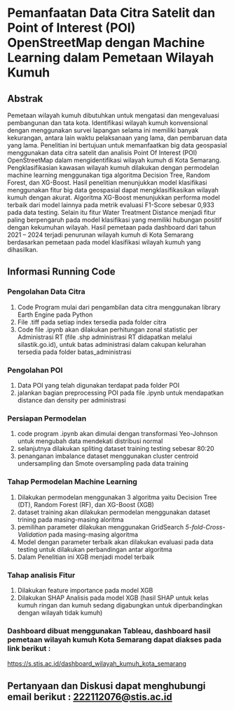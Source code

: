 # Pemanfaatan Data Citra Satelit dan Point of Interest (POI) OpenStreetMap dengan Machine Learning dalam Pemetaan Wilayah Kumuh

## Abstrak
Pemetaan wilayah kumuh dibutuhkan untuk mengatasi dan mengevaluasi pembangunan dan tata kota. Identifikasi wilayah kumuh konvensional dengan menggunakan survei lapangan selama ini memiliki banyak kekurangan, antara lain waktu pelaksanaan yang lama, dan pembaruan data yang lama. Penelitian ini bertujuan untuk memanfaatkan big data geospasial menggunakan data citra satelit dan analisis Point Of Interest (POI) OpenStreetMap dalam mengidentifikasi wilayah kumuh di Kota Semarang. Pengklasifikasian kawasan wilayah kumuh dilakukan dengan permodelan machine learning  menggunakan tiga algoritma Decision Tree, Random Forest, dan XG-Boost. Hasil penelitian menunjukkan model klasifikasi menggunakan fitur big data geospasial dapat mengklasifikasikan wilayah kumuh dengan akurat. Algoritma XG-Boost menunjukkan performa model terbaik dari model lainnya pada metrik evaluasi F1-Score sebesar 0,933 pada data testing. Selain itu fitur Water Treatment Distance menjadi fitur paling berpengaruh pada model klasifikasi yang memiliki hubungan positif dengan kekumuhan wilayah. Hasil pemetaan pada dashboard dari tahun 2021 – 2024 terjadi penurunan wilayah kumuh di Kota Semarang berdasarkan pemetaan pada model klasifikasi wilayah kumuh yang dihasilkan.

## Informasi Running Code
### Pengolahan Data Citra
1. Code Program mulai dari pengambilan data citra menggunakan library Earth Engine pada Python
2. File .tiff pada setiap index tersedia pada folder citra
3. Code file .ipynb akan dilakukan perhitungan zonal statistic per Administrasi RT (file .shp administrasi RT didapatkan melalui silastik.go.id), untuk batas administrasi dalam cakupan kelurahan tersedia pada folder batas_administrasi

### Pengolahan POI
1. Data POI yang telah digunakan terdapat pada folder POI
2. jalankan bagian preprocessing POI pada file .ipynb untuk mendapatkan distance dan density per administrasi

### Persiapan Permodelan
1. code program .ipynb akan dimulai dengan transformasi Yeo-Johnson untuk mengubah data mendekati distribusi normal
2. selanjutnya dilakukan spliting dataset training testing sebesar 80:20
3. penanganan imbalance dataset menggunakan cluster centroid undersampling dan Smote oversampling pada data training

### Tahap Permodelan Machine Learning
1. Dilakukan permodelan menggunakan 3 algoritma yaitu Decision Tree (DT), Random Forest (RF), dan XG-Boost (XGB)
2. dataset training akan dilakukan permodelan menggunakan dataset trining pada masing-masing aloritma
3. pemilihan parameter dilakukan menggunakan GridSearch *5-fold-Cross-Validation* pada masing-masing algoritma
4. Model dengan parameter terbaik akan dilakukan evaluasi pada data testing untuk dilakukan perbandingan antar algoritma
5. Dalam Penelitian ini XGB menjadi model terbaik

### Tahap analisis Fitur
1. Dilakukan feature importance pada model XGB
2. Dilakukan SHAP Analisis pada model XGB (hasil SHAP untuk kelas kumuh ringan dan kumuh sedang digabungkan untuk diperbandingkan dengan wilayah tidak kumuh)

### Dashboard dibuat menggunakan Tableau, dashboard hasil pemetaan wilayah kumuh Kota Semarang dapat diakses pada link berikut :
https://s.stis.ac.id/dashboard_wilayah_kumuh_kota_semarang

## Pertanyaan dan Diskusi dapat menghubungi email berikut : 222112076@stis.ac.id
